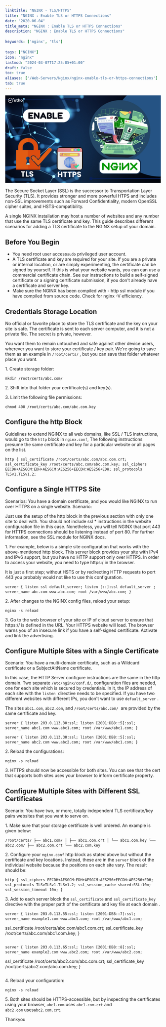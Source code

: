 ```yaml
---
linktitle: "NGINX - TLS/HTTPS"
title: "NGINX : Enable TLS or HTTPS Connections"
date: "2020-06-04"
title_meta: "NGINX : Enable TLS or HTTPS Connections"
description: "NGINX : Enable TLS or HTTPS Connections"

keywords: ['nginx', "tls"]

tags: ["NGINX"]
icon: "nginx"
lastmod: "2024-03-07T17:25:05+01:00"
draft: false
toc: true
aliases: ['/Web-Servers/Nginx/nginx-enable-tls-or-https-connections']
tab: true
---
```

![](images/NGINX-_-Enable-TLS-or-HTTPS-Connections_utho.jpg)

The Secure Socket Layer (SSL) is the successor to Transportation Layer Security (TLS). It provides stronger and more powerful HTPS and includes non-SSL improvements such as Forward Confidentiality, modern OpenSSL cipher suites, and HSTS-compatibility.

A single NGINX installation may host a number of websites and any number that use the same TLS certificate and key. This guide describes different scenarios for adding a TLS certificate to the NGINX setup of your domain.

## Before You Begin

- You need root user access`sudo` privileged user account.
- A TLS certificate and key are required for your site. If you are a private or internal location, or are simply experimenting, the certificate can be signed by yourself. If this is what your website wants, you can can use a commercial certificate chain. See our instructions to build a self-signed certificate or a signing certificate submission, if you don't already have a certificate and server key.
- Make sure the NGINX has been compiled with - http ssl module if you have compiled from source code. Check for nginx -V efficiency.

## Credentials Storage Location

No official or favorite place to store the TLS certificate and the key on your site is safe. The certificate is sent to each server computer, and it is not a private file. The secret is private, however.

You want them to remain untouched and safe against other device users, wherever you want to store your certificate / key pair. We're going to save them as an example in `/root/certs/` , but you can save that folder whatever place you want.

1\. Create storage folder:

```
mkdir /root/certs/abc.com/
```

2\. Shift into that folder your certificate(s) and key(s).

3\. Limit the following file permissions:

```
chmod 400 /root/certs/abc.com/abc.com.key
```

## Configure the http Block

Guidelines to extend NGINX to all web domains, like SSL / TLS instructions, would go to the `http` block in `nginx.conf`, The following instructions presume the same certificate and key for a particular website or all pages on the list.

```file {title="/etc/nginx/nginx.conf" lang="aconf"}
http { ssl_certificate /root/certs/abc.com/abc.com.crt; ssl_certificate_key /root/certs/abc.com/abc.com.key; ssl_ciphers EECDH+AESGCM:EDH+AESGCM:AES256+EECDH:AES256+EDH; ssl_protocols TLSv1.TLSv1.2;
```

## Configure a Single HTTPS Site

Scenarios: You have a domain certificate, and you would like NGINX to run over HTTPS on a single website. Scenario:

Just use the setup of the http block in the previous section with only one site to deal with. You should not include ssl \* instructions in the website configuration file in this case. Nonetheless, you will tell NGINX that port 443 for HTTPS connections should be listening instead of port 80. For further information, see the SSL module for NGINX docs.

1\. For example, below is a simple site configuration that works with the above-mentioned http block. This server block provides your site with IPv4 and IPv6 support, but you have no HTTP support only over HTTPS. In order to access your website, you need to type https:/ in the browser.

It is just a first step; without HSTS or by redirecting HTTP requests to port 443 you probably would not like to use this configuration.

```file {title="/etc/nginx/conf.d/abc.com.conf" lang="aconf"}
server { listen ssl default_server; listen [::]:ssl default_server ; server_name abc.com www.abc.com; root /var/www/abc.com; }
```

2\. After changes to the NGINX config files, reload your setup:

```
nginx -s reload
```

3\. Go to the web browser of your site or IP of cloud server to ensure that https:// is defined in the URL. Your HTTPS website will load. The browser warns you of an insecure link if you have a self-signed certificate. Activate and link the advertising.

## Configure Multiple Sites with a Single Certificate

Scenario: You have a multi-domain certificate, such as a Wildcard certificate or a SubjectAltName certificate.

In this case, the HTTP Server configure instructions are the same in the http domain. Two separate `/etc/nginx/conf.d/`, configuration files are needed, one for each site which is secured by credentials. In it, the IP address of each site with the `listen`  directive needs to be specified. If you have two different websites with different IPs, you don't want to use `default_server` .

The sites `abc1.com`, `abc2.com`, and `/root/certs/abc.com/`  are provided by the same certificate and key.

```file {title="/etc/nginx/conf.d/abc.com1.conf" lang="aconf"}
server { listen 203.0.113.30:ssl; listen [2001:DB8::5]:ssl; server_name abc1.com www.abc1.com; root /var/www/abc1.com; }
```

```file {title="/etc/nginx/conf.d/abc.com2.conf" lang="aconf"}
server { listen 203.0.113.30:ssl; listen [2001:DB8::5]:ssl; server_name abc2.com www.abc2.com; root /var/www/abc1.com; }
```

2\. Reload the configurations:

```
nginx -s reload
```

3\. HTTPS should now be accessible for both sites. You can see that the cert that supports both sites uses your browser to inform certificate property.

## Configure Multiple Sites with Different SSL Certificates

Scenario: You have two, or more, totally independent TLS certificate/key pairs websites that you want to serve on.

1\. Make sure that your storage certificate is well ordered. An example is given below:

```
/root/certs/ ├── abc1.com/ │ ├── abc1.com.crt │ └── abc1.com.key └── abc2.com/ ├── abc2.com.crt └── abc2.com.key
```

2\. Configure your `nginx.conf` http block as stated above but without the certificate and key locations. Instead, these are in the `server` block of the individual website because the positions on each site vary. The result should be:

```file {title="/etc/nginx/nginx.conf" lang="aconf"}
http { ssl_ciphers EECDH+AESGCM:EDH+AESGCM:AES256+EECDH:AES256+EDH; ssl_protocols TLSvTLSv1.TLSv1.2; ssl_session_cache shared:SSL:10m; ssl_session_timeout 10m; }
```

3\. Add to each server block the `ssl_certificate` and `ssl_certificate_key`  directive with the proper path of the certificate and key file at each domain .

```file {title="/etc/nginx/conf.d/abc1.com.conf" lang="aconf"}
server { listen 203.0.113.55:ssl; listen [2001:DB8::7]:ssl; server_name example1.com www.abc1.com; root /var/www/abc1.com;

```
ssl_certificate     /root/certs/abc.com/abc1.com.crt;
ssl_certificate_key /root/certs/abc.com/abc1.com.key;
}
```
```

```file {title="/etc/nginx/conf.d/abc2.com.conf" lang="aconf"}
server { listen 203.0.113.65:ssl; listen [2001:DB8::8]:ssl; server_name example2.com www.abc2.com; root /var/www/abc2.com;

```
ssl_certificate     /root/certs/abc2.com/abc.com.crt;
ssl_certificate_key /root/certs/abc2.com/abc.com.key;
}
```
```

4\. Reload your configuration:

```
nginx -s reload
```

5\. Both sites should be HTTPS-accessible, but by inspecting the certificates using your browser, `abc1.com` uses `abc1.com.crt` and `abc2.com` uses`abc2.com.crt`.

Thankyou
